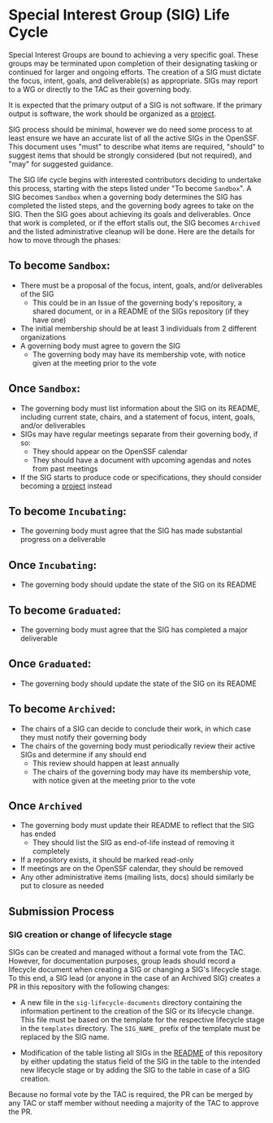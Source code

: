 # Special Interest Group (SIG) Life Cycle

Special Interest Groups are bound to achieving a very specific goal. These groups may be terminated upon completion of their designating tasking or continued for larger and ongoing efforts. The creation of a SIG must dictate the focus, intent, goals, and deliverable(s) as appropriate. SIGs may report to a WG or directly to the TAC as their governing body.

It is expected that the primary output of a SIG is not software. If the primary output is software, the work should be organized as a [project](./project-lifecycle.md).

SIG process should be minimal, however we do need some process to at least ensure we have an accurate list of all the active SIGs in the OpenSSF. This document uses "must" to describe what items are required, "should" to suggest items that should be strongly considered (but not required), and "may" for suggested guidance.

The SIG life cycle begins with interested contributors deciding to undertake this process, starting with the steps listed under "To become `Sandbox`". A SIG becomes `Sandbox` when a governing body determines the SIG has completed the listed steps, and the governing body agrees to take on the SIG. Then the SIG goes about achieving its goals and deliverables. Once that work is completed, or if the effort stalls out, the SIG becomes `Archived` and the listed administrative cleanup will be done. Here are the details for how to move through the phases:

## To become `Sandbox`:

* There must be a proposal of the focus, intent, goals, and/or deliverables of the SIG
  * This could be in an Issue of the governing body's repository, a shared document, or in a README of the SIGs repository (if they have one)
* The initial membership should be at least 3 individuals from 2 different organizations
* A governing body must agree to govern the SIG
  * The governing body may have its membership vote, with notice given at the meeting prior to the vote

## Once `Sandbox`:

* The governing body must list information about the SIG on its README, including current state, chairs, and a statement of focus, intent, goals, and/or deliverables
* SIGs may have regular meetings separate from their governing body, if so:
  * They should appear on the OpenSSF calendar
  * They should have a document with upcoming agendas and notes from past meetings
* If the SIG starts to produce code or specifications, they should consider becoming a [project](./project-lifecycle.md) instead

## To become `Incubating`:

* The governing body must agree that the SIG has made substantial progress on a deliverable

## Once `Incubating`:

* The governing body should update the state of the SIG on its README

## To become `Graduated`:

* The governing body must agree that the SIG has completed a major deliverable

## Once `Graduated`:

* The governing body should update the state of the SIG on its README

## To become `Archived`:

* The chairs of a SIG can decide to conclude their work, in which case they must notify their governing body
* The chairs of the governing body must periodically review their active SIGs and determine if any should end
  * This review should happen at least annually
  * The chairs of the governing body may have its membership vote, with notice given at the meeting prior to the vote

## Once `Archived`

* The governing body must update their README to reflect that the SIG has ended
  * They should list the SIG as end-of-life instead of removing it completely
* If a repository exists, it should be marked read-only
* If meetings are on the OpenSSF calendar, they should be removed
* Any other administrative items (mailing lists, docs) should similarly be put to closure as needed

## Submission Process

### SIG creation or change of lifecycle stage

SIGs can be created and managed without a formal vote from the TAC. However, for documentation purposes, group leads should record a lifecycle document when creating a SIG or changing a SIG's lifecycle stage. To this end, a SIG lead (or anyone in the case of an Archived SIG) creates a PR in this repository with the following changes:

* A new file in the `sig-lifecycle-documents` directory containing the information pertinent to the creation of the SIG or its lifecycle change. This file must be based on the template for the respective lifecycle stage in the `templates` directory. The `SIG_NAME_` prefix of the template must be replaced by the SIG name.

* Modification of the table listing all SIGs in the [README](../README.md) of this repository by either updating the status field of the SIG in the table to the intended new lifecycle stage or by adding the SIG to the table in case of a SIG creation.

Because no formal vote by the TAC is required, the PR can be merged by any TAC or staff member without needing a majority of the TAC to approve the PR.
